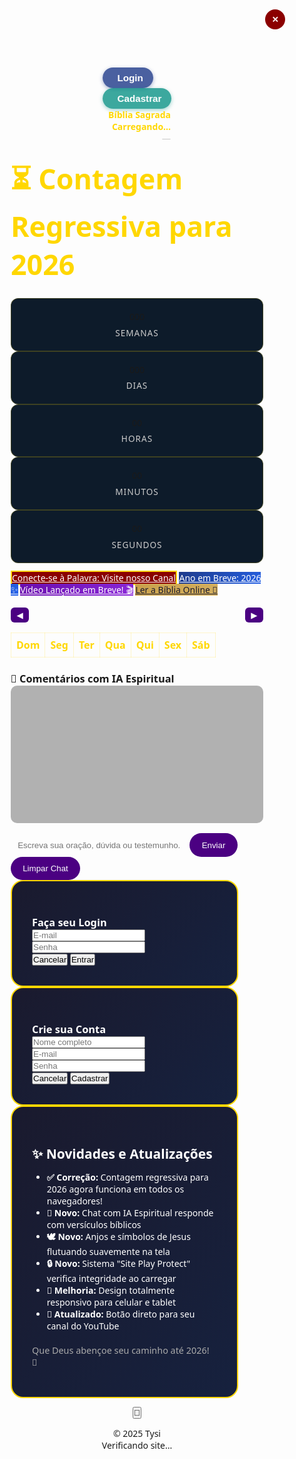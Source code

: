 <!DOCTYPE html>
<html lang="pt-BR">
<head>
<meta charset="UTF-8" />
<meta name="viewport" content="width=device-width, initial-scale=1.0"/>
<title>📖 Bíblia Sagrada | Contagem Regressiva 2026 – por Tysi</title>
<link rel="stylesheet" href="https://cdnjs.cloudflare.com/ajax/libs/font-awesome/6.5.0/css/all.min.css" />
<style>
/* RESET */
* { margin:0; padding:0; box-sizing:border-box; }
body { font-family:'Segoe UI',sans-serif; min-height:100vh; display:flex; flex-direction:column; align-items:center; padding-top:80px; position:relative; overflow-x:hidden; transition: background 0.5s, color 0.5s; }

/* TEMAS */
body.dark { background: linear-gradient(135deg,#0d1b2a,#1b263b,#2c3e50); color:white; }
body.light { background: linear-gradient(135deg,#fefefe,#fff9f0,#f0f0f0); color:#1a1a2e; }

/* TOP BAR */
.top-bar { position:fixed; top:0; width:100%; padding:1rem 2rem; background: rgba(13,27,42,0.95); display:flex; justify-content:space-between; align-items:center; z-index:100; border-bottom:1px solid rgba(255,215,0,0.3); transition: background 0.5s; }
body.light .top-bar { background: rgba(255,255,255,0.95); border-bottom:1px solid #FFD700; }
.logo { font-weight:bold; color:#FFD700; display:flex; align-items:center; gap:0.5rem; }
.date-display { text-align:right; }
.weekday { font-weight:600; color:#FFD700; }
.full-date { font-size:0.9rem; color:#ccc; }
body.light .weekday { color:#DAA520; }
body.light .full-date { color:#555; }

/* MENU AUTENTICAÇÃO */
.auth-top-bar { position:fixed; top:12px; right:20px; display:flex; gap:0.8rem; z-index:101; }
.auth-top-btn { padding:0.5rem 1rem; border:none; border-radius:50px; font-weight:600; font-size:0.95rem; cursor:pointer; display:flex; align-items:center; gap:0.5rem; transition: all 0.2s ease; }
.auth-top-btn:hover { transform:translateY(-2px); }
.login-btn { background: rgba(30,58,138,0.8); color:white; box-shadow:0 2px 6px rgba(30,58,138,0.4); }
.signup-btn { background: rgba(13,148,136,0.8); color:white; box-shadow:0 2px 6px rgba(13,148,136,0.4); }

/* MAIN */
main { text-align:center; padding:0 20px; max-width:1000px; }
h1 { font-size:2.8rem; margin:1.5rem 0; color:#FFD700; }
body.light h1 { color:#DAA520; }

.container { display:flex; gap:1rem; margin:2rem 0; flex-wrap:wrap; justify-content:center; }
.time-segment-weeks, .time-segment { background:#0d1b2a; border:1px solid rgba(255,215,0,0.2); border-radius:12px; padding:1.2rem 0.8rem; min-width:90px; display:flex; flex-direction:column; align-items:center; justify-content:center; transition: background 0.5s, border 0.5s; }
body.light .time-segment-weeks, body.light .time-segment { background:#fff9f0; border:1px solid #DAA520; }

.number-weeks, .number { font-size:2.2rem; font-weight:bold; color:#FFD700; text-shadow:0 0 8px rgba(255,215,0,0.6); }
body.light .number-weeks, body.light .number { color:#DAA520; text-shadow:0 0 6px rgba(218,165,32,0.5); }
.label-weeks, .label { font-size:0.85rem; text-transform:uppercase; letter-spacing:1px; color:#ccc; margin-top:0.4rem; }
body.light .label-weeks, body.light .label { color:#555; }

/* BOTÕES */
.btn { display:inline-flex; align-items:center; gap:0.7rem; padding:0.9rem 1.8rem; border-radius:50px; font-weight:700; text-decoration:none; margin:0.6rem 0; transition: transform 0.2s; }
.btn:hover { transform:translateY(-2px); }
.connect-button { background:#8B0000; color:white; border:2px solid #FFD700; }
.coming-soon-btn { background: linear-gradient(135deg,#1e3a8a,#2563eb); color:white; }
.video-soon-btn { background: linear-gradient(135deg,#6a0dad,#8b28d9); color:white; }
.bible-read-btn { background: linear-gradient(135deg,#c9a04b,#d4b060); color:#1a1a2e; }

/* CHAT */
.chat-section { margin-top:2.5rem; background: rgba(20,30,50,0.7); padding:1.5rem; border-radius:20px; width:100%; max-width:600px; transition: background 0.5s; }
body.light .chat-section { background: rgba(240,240,240,0.7); color:#1a1a2e; }
#spiritualChatBox { height:220px; overflow-y:auto; background: rgba(0,0,0,0.3); padding:1rem; border-radius:10px; margin-bottom:1rem; font-size:0.95rem; line-height:1.5; transition: background 0.5s; }
body.light #spiritualChatBox { background: rgba(200,200,200,0.3); color:#1a1a2e; }
#spiritualChatInput { width:70%; padding:0.7rem; border-radius:50px; border:none; outline:none; background: rgba(255,255,255,0.1); color:white; }
body.light #spiritualChatInput { background: rgba(0,0,0,0.05); color:#1a1a2e; }
.send-btn { padding:0.7rem 1.2rem; background:#4B0082; color:white; border:none; border-radius:50px; cursor:pointer; }

/* MODAIS SIMPLES */
.auth-modal-overlay, .novidades-overlay { position:fixed; top:0; left:0; width:100%; height:100%; display:flex; justify-content:center; align-items:center; z-index:2000; opacity:0; pointer-events:none; transition:opacity 0.3s ease; }
.auth-modal-overlay.active, .novidades-overlay.ativo { opacity:1; pointer-events:all; }
.auth-modal, .novidades-content { background: linear-gradient(135deg,#1a1a2e,#16213e); padding:2rem; border-radius:20px; width:90%; max-width:450px; border:2px solid #FFD700; color:white; }
body.light .auth-modal, body.light .novidades-content { background:#fff9f0; border:2px solid #DAA520; color:#1a1a2e; }
.fechar-novidades { position:absolute; top:15px; right:15px; background:#8B0000; color:white; width:32px; height:32px; border:none; border-radius:50%; font-weight:bold; cursor:pointer; display:flex; align-items:center; justify-content:center; transition:all 0.2s; }
.fechar-novidades:hover { background:#a52a2a; transform:scale(1.1); }

/* ELEMENTOS FLUTUANTES */
.spiritual-element { position:fixed; font-size:1.8rem; opacity:0.7; z-index:-1; pointer-events:none; animation:float 15s infinite ease-in-out; }
@keyframes float {0%,100%{transform:translateY(0px) rotate(0deg);}25%{transform:translateY(-20px) rotate(2deg);}50%{transform:translateY(-10px) rotate(-2deg);}75%{transform:translateY(-25px) rotate(1deg);}}

/* PLAY PROTECT */
#playProtect { display:none; position:fixed; top:20px; left:50%; transform:translateX(-50%); background:#0d1b2a; color:#FFD700; padding:12px 20px; border-radius:10px; border:1px solid #FFD700; z-index:10000; box-shadow:0 0 15px rgba(255,215,0,0.5); font-weight:bold; }
body.light #playProtect { background:#DAA520; color:#1a1a2e; border:1px solid #DAA520; }

/* BOTÃO TEMA */
#themeToggle { position:fixed; bottom:20px; right:20px; padding:0.7rem 1.2rem; border:none; border-radius:50px; font-weight:bold; cursor:pointer; z-index:1000; background:#FFD700; color:#1a1a2e; box-shadow:0 4px 10px rgba(0,0,0,0.3); }

/* RODAPÉ */
footer { margin:2rem 0; font-size:0.85rem; color:#FFD700; }
body.light footer { color:#DAA520; }

/* CALENDÁRIO */
#calendar-container { max-width:350px;margin:2rem auto;font-family:'Segoe UI',sans-serif; }
#calendar-header { display:flex;justify-content:space-between;align-items:center;margin-bottom:0.5rem; }
#calendar-header button { padding:0.3rem 0.6rem;border-radius:6px;border:none;background:#4B0082;color:white;cursor:pointer; }
#calendar th, #calendar td { padding:8px; border:1px solid rgba(255,215,0,0.2); border-radius:6px; transition:background 0.5s,color 0.5s; }
#calendar th { color:#FFD700; }
body.light #calendar th, body.light #calendar td { border:1px solid #DAA520; color:#1a1a2e; }

@media(max-width:500px){ .auth-top-bar{display:none;} .number-weeks,.number{font-size:1.8rem;} h1{font-size:2rem;} .btn{padding:0.7rem 1.4rem; font-size:1rem;} }
</style>
</head>
<body class="dark">

<!-- MENU AUTENTICAÇÃO -->
<div class="auth-top-bar">
    <button class="auth-top-btn login-btn" onclick="openModal('login')"><i class="fas fa-user"></i> Login</button>
    <button class="auth-top-btn signup-btn" onclick="openModal('signup')"><i class="fas fa-user-plus"></i> Cadastrar</button>
</div>

<!-- TOP BAR -->
<div class="top-bar">
    <div class="logo"><i class="fas fa-bible"></i> Bíblia Sagrada</div>
    <div class="date-display">
        <div class="weekday" id="weekday">Carregando...</div>
        <div class="full-date" id="full-date">—</div>
    </div>
</div>

<main>
<h1>⏳ Contagem Regressiva para 2026</h1>

<div class="container">
<div class="time-segment-weeks"><div class="number-weeks" id="weeks-display">000</div><div class="label-weeks">Semanas</div></div>
<div class="time-segment"><div class="number" id="days">000</div><div class="label">Dias</div></div>
<div class="time-segment"><div class="number" id="hours">00</div><div class="label">Horas</div></div>
<div class="time-segment"><div class="number" id="minutes">00</div><div class="label">Minutos</div></div>
<div class="time-segment"><div class="number" id="seconds">00</div><div class="label">Segundos</div></div>
</div>

<!-- BOTÕES -->
<a href="https://youtube.com/@bibliasagrada-r3c4o?si=rcpyTgzjQt9DRdUL" target="_blank" class="btn connect-button"><i class="fab fa-youtube"></i> Conecte-se à Palavra: Visite nosso Canal</a>
<a href="#" class="btn coming-soon-btn" onclick="window.scrollTo({top:0,behavior:'smooth'}); return false;"><i class="fas fa-calendar-star"></i> Ano em Breve: 2026 ✨</a>
<a href="#" class="btn video-soon-btn" onclick="alert('🔔 Novo vídeo em breve! Inscreva-se no canal para não perder.'); return false;"><i class="fas fa-video"></i> Vídeo Lançado em Breve! 🎬</a>
<a href="https://www.bibliaonline.com.br/" target="_blank" class="btn bible-read-btn"><i class="fas fa-book-open"></i> Ler a Bíblia Online 📖</a>

<!-- CALENDÁRIO -->
<div id="calendar-container">
  <div id="calendar-header">
    <button id="prev-month">◀</button>
    <h3 id="month-year"></h3>
    <button id="next-month">▶</button>
  </div>
  <table id="calendar">
    <thead>
      <tr>
        <th>Dom</th><th>Seg</th><th>Ter</th><th>Qua</th><th>Qui</th><th>Sex</th><th>Sáb</th>
      </tr>
    </thead>
    <tbody id="calendar-body"></tbody>
  </table>
</div>

<!-- CHAT IA -->
<div class="chat-section">
<h3>💬 Comentários com IA Espiritual</h3>
<div id="spiritualChatBox"></div>
<div>
<input type="text" id="spiritualChatInput" placeholder="Escreva sua oração, dúvida ou testemunho..." />
<button class="send-btn" onclick="sendSpiritualMessage()">Enviar</button>
<button class="send-btn" onclick="clearSpiritualChat()">Limpar Chat</button>
</div>
</div>
</main>

<!-- MODAIS LOGIN/CADASTRO -->
<div class="auth-modal-overlay" id="loginModal">
<div class="auth-modal">
<h3><i class="fas fa-sign-in-alt"></i> Faça seu Login</h3>
<form class="auth-form" onsubmit="handleAuth(event,'login')">
<input type="email" placeholder="E-mail" required />
<input type="password" placeholder="Senha" required />
<div class="auth-actions">
<button type="button" class="auth-btn-modal cancel" onclick="closeAuthModal()">Cancelar</button>
<button type="submit" class="auth-btn-modal submit">Entrar</button>
</div>
</form>
</div>
</div>
<div class="auth-modal-overlay" id="signupModal">
<div class="auth-modal">
<h3><i class="fas fa-user-plus"></i> Crie sua Conta</h3>
<form class="auth-form" onsubmit="handleAuth(event,'signup')">
<input type="text" placeholder="Nome completo" required />
<input type="email" placeholder="E-mail" required />
<input type="password" placeholder="Senha" required />
<div class="auth-actions">
<button type="button" class="auth-btn-modal cancel" onclick="closeAuthModal()">Cancelar</button>
<button type="submit" class="auth-btn-modal submit">Cadastrar</button>
</div>
</form>
</div>
</div>

<!-- NOVIDADES -->
<div id="novidadesModal" class="novidades-overlay">
<div class="novidades-content">
<button class="fechar-novidades" onclick="fecharNovidades()">✕</button>
<h2>✨ Novidades e Atualizações</h2>
<ul class="novidades-lista">
<li><strong>✅ Correção:</strong> Contagem regressiva para 2026 agora funciona em todos os navegadores!</li>
<li><strong>🌟 Novo:</strong> Chat com IA Espiritual responde com versículos bíblicos</li>
<li><strong>🕊️ Novo:</strong> Anjos e símbolos de Jesus flutuando suavemente na tela</li>
<li><strong>🔒 Novo:</strong> Sistema "Site Play Protect" verifica integridade ao carregar</li>
<li><strong>📱 Melhoria:</strong> Design totalmente responsivo para celular e tablet</li>
<li><strong>🎥 Atualizado:</strong> Botão direto para seu canal do YouTube</li>
</ul>
<p style="font-size:0.9rem;color:#aaa;margin-top:1.2rem;">Que Deus abençoe seu caminho até 2026! 🙏</p>
</div>
</div>

<!-- BOTÃO TEMA -->
<button id="themeToggle">🌙</button>

<!-- RODAPÉ -->
<footer>© 2025 Tysi</footer>

<!-- PLAY PROTECT -->
<div id="playProtect"><i class="fas fa-shield-alt"></i> Verificando site...</div>

<script>
// === TEMA ===
const themeToggle = document.getElementById('themeToggle');
function updateTheme(mode) {
  document.body.className = mode;
  themeToggle.textContent = mode==='dark'?'🌙':'☀️';
}
let savedTheme = localStorage.getItem('theme') || (window.matchMedia('(prefers-color-scheme: dark)').matches?'dark':'light');
updateTheme(savedTheme);
themeToggle.addEventListener('click',()=>{ const newTheme = document.body.classList.contains('dark')?'light':'dark'; updateTheme(newTheme); localStorage.setItem('theme', newTheme); });

// === PLAY PROTECT ===
function sitePlayProtect(){
  const banner=document.getElementById('playProtect'); banner.style.display='block';
  setTimeout(()=>{ const ok = document.getElementById('days') && typeof Date.now==='function';
    if(ok){banner.innerHTML='<i class="fas fa-check-circle"></i> Site verificado e seguro! ✝️'; banner.style.background='rgba(0,100,0,0.8)'; setTimeout(()=>{banner.style.opacity='0'; setTimeout(()=>{banner.style.display='none';},1000);},2000);}
    else{banner.innerHTML='<i class="fas fa-exclamation-triangle"></i> Erro. Recarregue.'; banner.style.background='rgba(139,0,0,0.9)';}
  },1500);
}

// === DATA ===
function updateCurrentDate(){
  const now=new Date();
  const optsW={weekday:'long',timeZone:'America/Sao_Paulo'};
  const optsD={day:'numeric',month:'long',year:'numeric',timeZone:'America/Sao_Paulo'};
  document.getElementById('weekday').textContent=now.toLocaleDateString('pt-BR',optsW).replace(/^\w/,c=>c.toUpperCase());
  document.getElementById('full-date').textContent=now.toLocaleDateString('pt-BR',optsD).replace(/^\w/,c=>c.toUpperCase());
}

// === CONTAGEM REGRESSIVA ===
function updateCountdown(){
  const target=Date.UTC(2026,0,1,0,0,0);
  const now=Date.now();
  const diff=Math.max(0,target-now);
  const seconds=Math.floor(diff/1000)%60;
  const minutes=Math.floor(diff/1000/60)%60;
  const hours=Math.floor(diff/1000/60/60)%24;
  const days=Math.floor(diff/1000/60/60/24);
  const weeks=Math.floor(days/7);
  document.getElementById('seconds').textContent=seconds.toString().padStart(2,'0');
  document.getElementById('minutes').textContent=minutes.toString().padStart(2,'0');
  document.getElementById('hours').textContent=hours.toString().padStart(2,'0');
  document.getElementById('days').textContent=days;
  document.getElementById('weeks-display').textContent=weeks;
}

// === CHAT SIMPLES ===
const spiritualChatBox=document.getElementById('spiritualChatBox');
function sendSpiritualMessage(){
  const input=document.getElementById('spiritualChatInput');
  if(input.value.trim()==='')return;
  const userMsg=input.value.trim();
  const botReply=`💡 Resposta Bíblica: "${userMsg} – Confie e tenha fé, tudo é possível com Deus!"`;
  const pUser=document.createElement('p'); pUser.textContent='Você: '+userMsg;
  const pBot=document.createElement('p'); pBot.textContent=botReply;
  spiritualChatBox.appendChild(pUser); spiritualChatBox.appendChild(pBot);
  spiritualChatBox.scrollTop=spiritualChatBox.scrollHeight; input.value='';
}
function clearSpiritualChat(){spiritualChatBox.innerHTML='';}

// === MODAIS ===
function openModal(type){document.getElementById(type+'Modal').classList.add('active');}
function closeAuthModal(){document.querySelectorAll('.auth-modal-overlay').forEach(e=>e.classList.remove('active'));}
function handleAuth(e,type){e.preventDefault(); alert('✅ '+(type==='login'?'Login realizado!':'Cadastro realizado!')); closeAuthModal();}
function fecharNovidades(){document.getElementById('novidadesModal').classList.remove('ativo');}

// === ELEMENTOS FLUTUANTES ===
for(let i=0;i<15;i++){ const el=document.createElement('div'); el.className='spiritual-element'; el.innerHTML='✝️';
  el.style.top=Math.random()*90+'vh'; el.style.left=Math.random()*95+'vw'; el.style.fontSize=(12+Math.random()*36)+'px'; el.style.opacity=0.3+Math.random()*0.5; document.body.appendChild(el); }

// === CALENDÁRIO ===
const calMonthYear = document.getElementById('month-year');
const calBody = document.getElementById('calendar-body');
let todayCal = new Date();
let currentMonthCal = todayCal.getMonth();
let currentYearCal = todayCal.getFullYear();
function renderCalendar(month, year){
  const firstDay = new Date(year, month, 1).getDay();
  const daysInMonth = new Date(year, month + 1, 0).getDate();
  const months = ['Janeiro','Fevereiro','Março','Abril','Maio','Junho','Julho','Agosto','Setembro','Outubro','Novembro','Dezembro'];
  calMonthYear.textContent = months[month] + ' ' + year;
  calBody.innerHTML = '';
  let date = 1;
  for(let i=0;i<6;i++){
    let row = document.createElement('tr');
    for(let j=0;j<7;j++){
      let cell = document.createElement('td');
      if(i===0 && j<firstDay){ cell.textContent = ''; }
      else if(date>daysInMonth){ cell.textContent = ''; }
      else {
        cell.textContent = date;
        if(date===todayCal.getDate() && month===todayCal.getMonth() && year===todayCal.getFullYear()){
          cell.style.background = '#FFD700'; cell.style.color = '#1a1a2e'; cell.style.fontWeight='bold';
        }
        date++;
      }
      row.appendChild(cell);
    }
    calBody.appendChild(row);
  }
}
document.getElementById('prev-month').addEventListener('click',()=>{ currentMonthCal--; if(currentMonthCal<0){currentMonthCal=11;currentYearCal--;} renderCalendar(currentMonthCal,currentYearCal); });
document.getElementById('next-month').addEventListener('click',()=>{ currentMonthCal++; if(currentMonthCal>11){currentMonthCal=0;currentYearCal++;} renderCalendar(currentMonthCal,currentYearCal); });
const observerTheme = new MutationObserver(()=>renderCalendar(currentMonthCal,currentYearCal));
observerTheme.observe(document.body,{attributes:true,class:true});

// === INICIALIZAÇÃO ===
updateCurrentDate(); setInterval(updateCurrentDate,60000);
updateCountdown(); setInterval(updateCountdown,1000);
renderCalendar(currentMonthCal,currentYearCal);
window.onload=sitePlayProtect;
setTimeout(()=>{document.getElementById('novidadesModal').classList.add('ativo');},2000);
</script>
</body>
</html>

